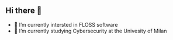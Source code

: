 ## Hi there 👋

- 🔭 I’m currently intersted in FLOSS software 
- 🌱 I’m currently studying Cybersecurity at the Univesity of Milan
